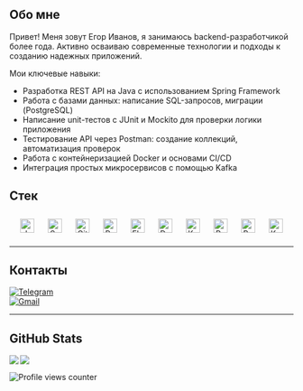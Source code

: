 ## Обо мне

Привет! Меня зовут Егор Иванов, я занимаюсь backend-разработчикой более года.
Активно осваиваю современные технологии и подходы к созданию надежных приложений.

Мои ключевые навыки:
- Разработка REST API на Java с использованием Spring Framework
- Работа с базами данных: написание SQL-запросов, миграции (PostgreSQL)
- Написание unit-тестов с JUnit и Mockito для проверки логики приложения
- Тестирование API через Postman: создание коллекций, автоматизация проверок
- Работа с контейнеризацией Docker и основами CI/CD
- Интеграция простых микросервисов с помощью Kafka


## Стек
<div align="center">  
<a href="https://www.java.com/" target="_blank"><img style="margin: 10px" src="https://profilinator.rishav.dev/skills-assets/java-original-wordmark.svg" alt="Java" height="25" /></a>  
<a href="https://docs.spring.io/spring-framework/docs/3.0.x/reference/expressions.html#:~:text=The%20Spring%20Expression%20Language%20(SpEL,and%20basic%20string%20templating%20functionality." target="_blank"><img style="margin: 10px" src="https://profilinator.rishav.dev/skills-assets/springio-icon.svg" alt="Spring" height="25" /></a>  
<a href="https://github.com/" target="_blank"><img style="margin: 10px" src="https://profilinator.rishav.dev/skills-assets/git-scm-icon.svg" alt="Git" height="25" /></a>  
<a href="https://www.postgresql.org/" target="_blank"><img style="margin: 10px" src="https://profilinator.rishav.dev/skills-assets/postgresql-original-wordmark.svg" alt="PostgreSQL" height="25" /></a>  
<a href="https://www.elastic.co/" target="_blank"><img style="margin: 10px" src="https://profilinator.rishav.dev/skills-assets/elasticsearch.png" alt="Elastic Search" height="25" /></a>  
<a href="https://www.docker.com/" target="_blank"><img style="margin: 10px" src="https://profilinator.rishav.dev/skills-assets/docker-original-wordmark.svg" alt="Docker" height="25" /></a>  
<a href="https://kafka.apache.org/" target="_blank"><img style="margin: 10px" src="https://profilinator.rishav.dev/skills-assets/apache_kafka-icon.svg" alt="Kafka" height="25" /></a>  
<a href="https://www.rabbitmq.com/" target="_blank"><img style="margin: 10px" src="https://profilinator.rishav.dev/skills-assets/rabbitmq-icon.svg" alt="RabbitMQ" height="25" /></a>  
<a href="https://www.gnu.org/software/bash/" target="_blank"><img style="margin: 10px" src="https://profilinator.rishav.dev/skills-assets/gnu_bash-icon.svg" alt="Bash" height="25" /></a>  
<a href="https://kubernetes.io/" target="_blank"><img style="margin: 10px" src="https://profilinator.rishav.dev/skills-assets/kubernetes-icon.svg" alt="Kubernetes" height="25" /></a>  
</div>  

----
## Контакты
<div align="left">
  <a href="https://t.me/maverick_iv" target="_blank">
    <img alt="Telegram" src="https://img.shields.io/badge/Telegram-white?style=for-the-badge&logo=telegram&logoColor=2CA5E0&labelColor=white&color=2CA5E0">
  </a>
  <br>
  <a href="mailto:fineorend@gmail.com" target="_blank">
    <img alt="Gmail" src="https://img.shields.io/badge/Gmail-fineorend%40gmail.com-D14836?style=for-the-badge&logo=gmail&labelColor=white">
  </a>
</div>

----

## GitHub Stats

<img align="left" src="https://github-readme-stats.vercel.app/api?username=rafi0101&show_icons=true&count_private=true&theme=gruvbox" />
<img src="https://github-readme-stats.vercel.app/api/top-langs/?username=rafi0101&layout=compact&count_private=true&theme=gruvbox" />

<br/>

![Profile views counter](https://komarev.com/ghpvc/?username=YP-Maverick&&style=flat-square)  
